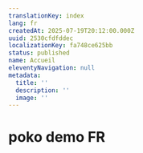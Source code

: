 ```yaml
---
translationKey: index
lang: fr
createdAt: 2025-07-19T20:12:00.000Z
uuid: 2530cfdfddec
localizationKey: fa748ce625bb
status: published
name: Accueil
eleventyNavigation: null
metadata:
  title: ''
  description: ''
  image: ''
---
```

# poko demo FR
